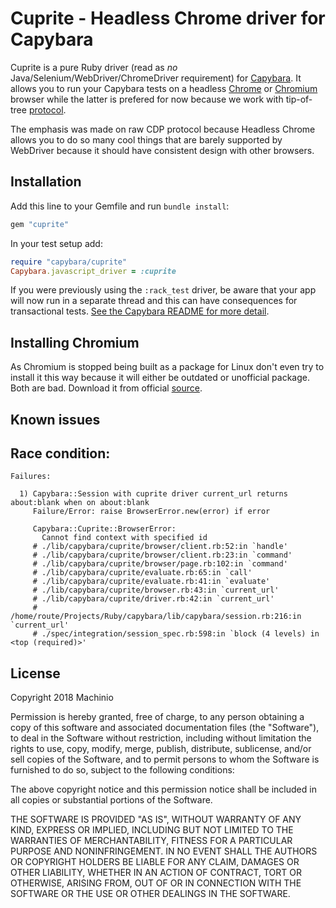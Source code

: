 # Cuprite - Headless Chrome driver for Capybara #

Cuprite is a pure Ruby driver (read as _no_ Java/Selenium/WebDriver/ChromeDriver
requirement) for [Capybara](https://github.com/teamcapybara/capybara). It allows
you to run your Capybara tests on a headless [Chrome](https://www.google.com/chrome/)
or [Chromium](https://www.chromium.org/) browser while the latter is prefered
for now because we work with tip-of-tree [protocol](https://chromedevtools.github.io/devtools-protocol/).

The emphasis was made on raw CDP protocol because Headless Chrome allows you to
do so many cool things that are barely supported by WebDriver because it should
have consistent design with other browsers.

## Installation ##

Add this line to your Gemfile and run `bundle install`:

``` ruby
gem "cuprite"
```

In your test setup add:

``` ruby
require "capybara/cuprite"
Capybara.javascript_driver = :cuprite
```

If you were previously using the `:rack_test` driver, be aware that
your app will now run in a separate thread and this can have
consequences for transactional tests. [See the Capybara README for more detail](https://github.com/jnicklas/capybara/blob/master/README.md#transactions-and-database-setup).

## Installing Chromium ##

As Chromium is stopped being built as a package for Linux don't even try to
install it this way because it will either be outdated or unofficial package.
Both are bad. Download it from official [source](https://www.chromium.org/getting-involved/download-chromium).

## Known issues ##

## Race condition: ##

```
Failures:

  1) Capybara::Session with cuprite driver current_url returns about:blank when on about:blank
     Failure/Error: raise BrowserError.new(error) if error

     Capybara::Cuprite::BrowserError:
       Cannot find context with specified id
     # ./lib/capybara/cuprite/browser/client.rb:52:in `handle'
     # ./lib/capybara/cuprite/browser/client.rb:23:in `command'
     # ./lib/capybara/cuprite/browser/page.rb:102:in `command'
     # ./lib/capybara/cuprite/evaluate.rb:65:in `call'
     # ./lib/capybara/cuprite/evaluate.rb:41:in `evaluate'
     # ./lib/capybara/cuprite/browser.rb:43:in `current_url'
     # ./lib/capybara/cuprite/driver.rb:42:in `current_url'
     # /home/route/Projects/Ruby/capybara/lib/capybara/session.rb:216:in `current_url'
     # ./spec/integration/session_spec.rb:598:in `block (4 levels) in <top (required)>'
```

## License ##

Copyright 2018 Machinio

Permission is hereby granted, free of charge, to any person obtaining
a copy of this software and associated documentation files (the
"Software"), to deal in the Software without restriction, including
without limitation the rights to use, copy, modify, merge, publish,
distribute, sublicense, and/or sell copies of the Software, and to
permit persons to whom the Software is furnished to do so, subject to
the following conditions:

The above copyright notice and this permission notice shall be
included in all copies or substantial portions of the Software.

THE SOFTWARE IS PROVIDED "AS IS", WITHOUT WARRANTY OF ANY KIND,
EXPRESS OR IMPLIED, INCLUDING BUT NOT LIMITED TO THE WARRANTIES OF
MERCHANTABILITY, FITNESS FOR A PARTICULAR PURPOSE AND
NONINFRINGEMENT. IN NO EVENT SHALL THE AUTHORS OR COPYRIGHT HOLDERS BE
LIABLE FOR ANY CLAIM, DAMAGES OR OTHER LIABILITY, WHETHER IN AN ACTION
OF CONTRACT, TORT OR OTHERWISE, ARISING FROM, OUT OF OR IN CONNECTION
WITH THE SOFTWARE OR THE USE OR OTHER DEALINGS IN THE SOFTWARE.
